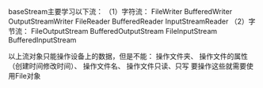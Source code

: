 baseStream主要学习以下流：
（1）字符流：
     FileWriter  BufferedWriter  OutputStreamWriter
     FileReader  BufferedReader  InputStreamReader
（2）字节流：
     FileOutputStream  BufferedOutputStream
     FileInputStream   BufferedInputStream
 
 以上流对象只能操作设备上的数据，但是不能：
   操作文件夹、
   操作文件的属性（创建时间修改时间）、
   操作文件名、
   操作文件只读、只写
 要操作这些就需要使用File对象
